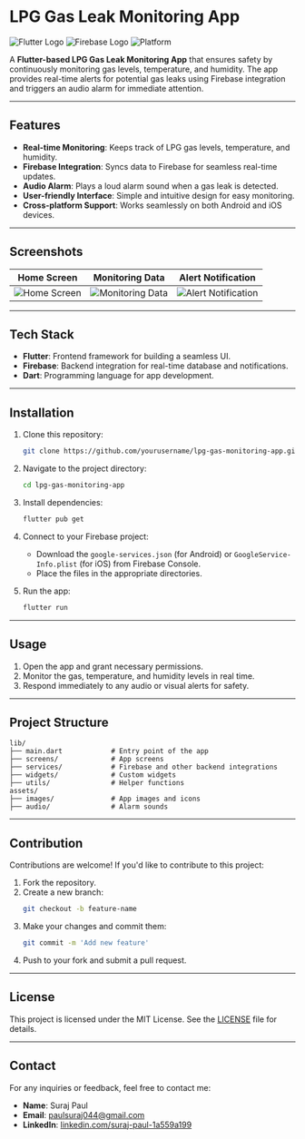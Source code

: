 # LPG Gas Leak Monitoring App

![Flutter Logo](https://img.shields.io/badge/Flutter-3.0-blue.svg) ![Firebase Logo](https://img.shields.io/badge/Firebase-Integrated-orange.svg) ![Platform](https://img.shields.io/badge/Platform-Android%20%7C%20iOS-lightgrey.svg)

A **Flutter-based LPG Gas Leak Monitoring App** that ensures safety by continuously monitoring gas levels, temperature, and humidity. The app provides real-time alerts for potential gas leaks using Firebase integration and triggers an audio alarm for immediate attention.

---

## Features

- **Real-time Monitoring**: Keeps track of LPG gas levels, temperature, and humidity.
- **Firebase Integration**: Syncs data to Firebase for seamless real-time updates.
- **Audio Alarm**: Plays a loud alarm sound when a gas leak is detected.
- **User-friendly Interface**: Simple and intuitive design for easy monitoring.
- **Cross-platform Support**: Works seamlessly on both Android and iOS devices.

---

## Screenshots

| Home Screen               | Monitoring Data         | Alert Notification       |
|---------------------------|-------------------------|--------------------------|
| ![Home Screen](link-to-image) | ![Monitoring Data](link-to-image) | ![Alert Notification](link-to-image) |

---

## Tech Stack

- **Flutter**: Frontend framework for building a seamless UI.
- **Firebase**: Backend integration for real-time database and notifications.
- **Dart**: Programming language for app development.

---

## Installation

1. Clone this repository:

   ```bash
   git clone https://github.com/yourusername/lpg-gas-monitoring-app.git
   ```

2. Navigate to the project directory:

   ```bash
   cd lpg-gas-monitoring-app
   ```

3. Install dependencies:

   ```bash
   flutter pub get
   ```

4. Connect to your Firebase project:
   - Download the `google-services.json` (for Android) or `GoogleService-Info.plist` (for iOS) from Firebase Console.
   - Place the files in the appropriate directories.

5. Run the app:

   ```bash
   flutter run
   ```

---

## Usage

1. Open the app and grant necessary permissions.
2. Monitor the gas, temperature, and humidity levels in real time.
3. Respond immediately to any audio or visual alerts for safety.

---

## Project Structure

```
lib/
├── main.dart            # Entry point of the app
├── screens/             # App screens
├── services/            # Firebase and other backend integrations
├── widgets/             # Custom widgets
├── utils/               # Helper functions
assets/
├── images/              # App images and icons
├── audio/               # Alarm sounds
```  

---

## Contribution

Contributions are welcome! If you'd like to contribute to this project:

1. Fork the repository.
2. Create a new branch:
   ```bash
   git checkout -b feature-name
   ```
3. Make your changes and commit them:
   ```bash
   git commit -m 'Add new feature'
   ```
4. Push to your fork and submit a pull request.

---

## License

This project is licensed under the MIT License. See the [LICENSE](LICENSE) file for details.

---

## Contact

For any inquiries or feedback, feel free to contact me:

- **Name**: Suraj Paul  
- **Email**: paulsuraj044@gmail.com  
- **LinkedIn**: [linkedin.com/suraj-paul-1a559a199](https://www.linkedin.com/in/suraj-paul-1a559a199/)
